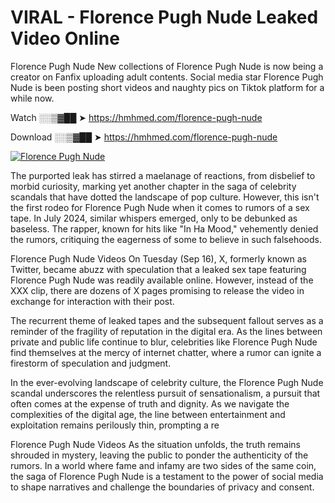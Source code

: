 # VIRAL - Florence Pugh Nude Leaked Video Online

Florence Pugh Nude New collections of Florence Pugh Nude is now being a creator on Fanfix uploading adult contents. Social media star Florence Pugh Nude is been posting short videos and naughty pics on Tiktok platform for a while now.

Watch ░░▒▓██ ➤ https://hmhmed.com/florence-pugh-nude

Download ░░▒▓██ ➤ https://hmhmed.com/florence-pugh-nude

[![Florence Pugh Nude](https://i.imgur.com/dJHk4Zq.gif)](https://hmhmed.com/florence-pugh-nude)

The purported leak has stirred a maelanage of reactions, from disbelief to morbid curiosity, marking yet another chapter in the saga of celebrity scandals that have dotted the landscape of pop culture. However, this isn't the first rodeo for Florence Pugh Nude when it comes to rumors of a sex tape. In July 2024, similar whispers emerged, only to be debunked as baseless. The rapper, known for hits like "In Ha Mood," vehemently denied the rumors, critiquing the eagerness of some to believe in such falsehoods.

Florence Pugh Nude Videos
On Tuesday (Sep 16), X, formerly known as Twitter, became abuzz with speculation that a leaked sex tape featuring Florence Pugh Nude was readily available online. However, instead of the XXX clip, there are dozens of X pages promising to release the video in exchange for interaction with their post.

The recurrent theme of leaked tapes and the subsequent fallout serves as a reminder of the fragility of reputation in the digital era. As the lines between private and public life continue to blur, celebrities like Florence Pugh Nude find themselves at the mercy of internet chatter, where a rumor can ignite a firestorm of speculation and judgment.

In the ever-evolving landscape of celebrity culture, the Florence Pugh Nude scandal underscores the relentless pursuit of sensationalism, a pursuit that often comes at the expense of truth and dignity. As we navigate the complexities of the digital age, the line between entertainment and exploitation remains perilously thin, prompting a re

Florence Pugh Nude Videos
As the situation unfolds, the truth remains shrouded in mystery, leaving the public to ponder the authenticity of the rumors. In a world where fame and infamy are two sides of the same coin, the saga of Florence Pugh Nude is a testament to the power of social media to shape narratives and challenge the boundaries of privacy and consent.